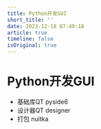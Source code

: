 ```yaml
---
title: Python开发GUI
short_title: ''
date: 2023-12-18 07:49:18
article: true
timeline: false
isOriginal: true
---
```



<!-- more -->


# Python开发GUI

* 基础库QT pyside6
* 设计器QT designer
* 打包 nuitka

‍
